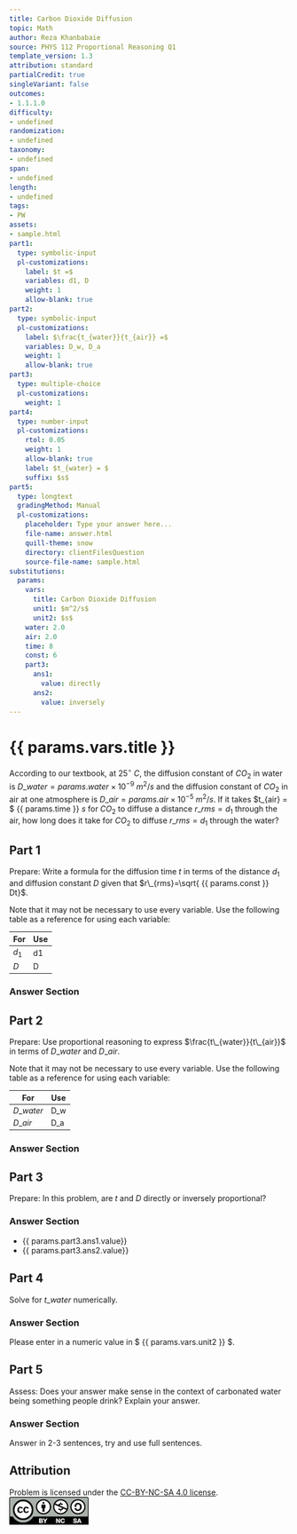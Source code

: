 ```yaml
---
title: Carbon Dioxide Diffusion
topic: Math
author: Reza Khanbabaie
source: PHYS 112 Proportional Reasoning Q1
template_version: 1.3
attribution: standard
partialCredit: true
singleVariant: false
outcomes:
- 1.1.1.0
difficulty:
- undefined
randomization:
- undefined
taxonomy:
- undefined
span:
- undefined
length:
- undefined
tags:
- PW
assets:
- sample.html
part1:
  type: symbolic-input
  pl-customizations:
    label: $t =$
    variables: d1, D
    weight: 1
    allow-blank: true
part2:
  type: symbolic-input
  pl-customizations:
    label: $\frac{t_{water}}{t_{air}} =$
    variables: D_w, D_a
    weight: 1
    allow-blank: true
part3:
  type: multiple-choice
  pl-customizations:
    weight: 1
part4:
  type: number-input
  pl-customizations:
    rtol: 0.05
    weight: 1
    allow-blank: true
    label: $t_{water} = $
    suffix: $s$
part5:
  type: longtext
  gradingMethod: Manual
  pl-customizations:
    placeholder: Type your answer here...
    file-name: answer.html
    quill-theme: snow
    directory: clientFilesQuestion
    source-file-name: sample.html
substitutions:
  params:
    vars:
      title: Carbon Dioxide Diffusion
      unit1: $m^2/s$
      unit2: $s$
    water: 2.0
    air: 2.0
    time: 8
    const: 6
    part3:
      ans1:
        value: directly
      ans2:
        value: inversely
---
```

# {{ params.vars.title }}
According to our textbook, at 25$^\circ$ $C$, the diffusion constant of $CO_2$ in water is $D\_{water} = {{ params.water }} \times 10^{-9}$ $m^2/s$ and the diffusion constant of $CO_2$ in air at one atmosphere is $D\_{air} = {{ params.air }} \times 10^{-5}$ $m^2/s$. If it takes $t\_{air} = $ {{ params.time }} $s$ for $CO_2$ to diffuse a distance $r\_{rms}=d_1$ through the air, how long does it take for $CO_2$ to diffuse $r\_{rms}=d_1$ through the water?

## Part 1

Prepare: Write a formula for the diffusion time $t$ in terms of the distance $d_1$ and diffusion constant $D$ given that $r\_{rms}=\sqrt{ {{ params.const }} Dt}$.

Note that it may not be necessary to use every variable. Use the following table as a reference for using each variable:

| For  | Use   |
|----------|-------|
| $d_1$  | d1  |
| $D$  | D  |

### Answer Section

## Part 2

Prepare: Use proportional reasoning to express $\frac{t\_{water}}{t\_{air}}$  in terms of $D\_{water}$ and $D\_{air}$.

Note that it may not be necessary to use every variable. Use the following table as a reference for using each variable:

| For  | Use   |
|----------|-------|
| $D\_{water}$  | D_w  |
| $D\_{air}$  | D_a  |

### Answer Section

## Part 3

Prepare: In this problem, are $t$ and $D$ directly or inversely proportional?

### Answer Section

- {{ params.part3.ans1.value}}
- {{ params.part3.ans2.value}}

## Part 4

Solve for $t\_{water}$ numerically.

### Answer Section

Please enter in a numeric value in $ {{ params.vars.unit2 }} $.

## Part 5

Assess: Does your answer make sense in the context of carbonated water being something people drink? Explain your answer.

### Answer Section

Answer in 2-3 sentences, try and use full sentences.

## Attribution

Problem is licensed under the [CC-BY-NC-SA 4.0 license](https://creativecommons.org/licenses/by-nc-sa/4.0/).<br> ![The Creative Commons 4.0 license requiring attribution-BY, non-commercial-NC, and share-alike-SA license.](https://raw.githubusercontent.com/firasm/bits/master/by-nc-sa.png)